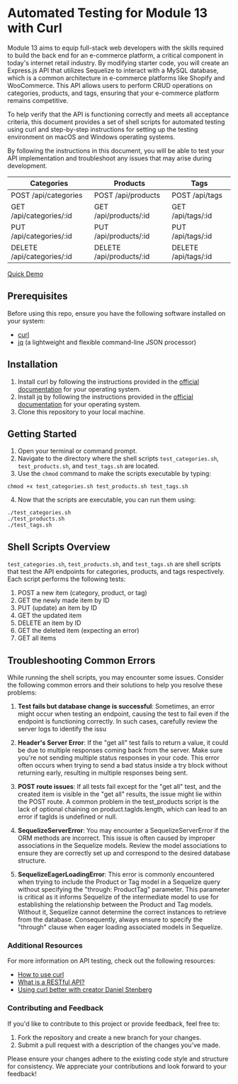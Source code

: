 # Automated Testing for Module 13 with Curl

Module 13 aims to equip full-stack web developers with the skills required to build the back end for an e-commerce platform, a critical component in today's internet retail industry. By modifying starter code, you will create an Express.js API that utilizes Sequelize to interact with a MySQL database, which is a common architecture in e-commerce platforms like Shopify and WooCommerce. This API allows users to perform CRUD operations on categories, products, and tags, ensuring that your e-commerce platform remains competitive.

To help verify that the API is functioning correctly and meets all acceptance criteria, this document provides a set of shell scripts for automated testing using curl and step-by-step instructions for setting up the testing environment on macOS and Windows operating systems.

By following the instructions in this document, you will be able to test your API implementation and troubleshoot any issues that may arise during development. 

| Categories              | Products               | Tags                  |
|-------------------------|------------------------|-----------------------|
| POST /api/categories    | POST /api/products     | POST /api/tags        |
| GET /api/categories/:id | GET /api/products/:id  | GET /api/tags/:id     |
| PUT /api/categories/:id | PUT /api/products/:id  | PUT /api/tags/:id     |
| DELETE /api/categories/:id | DELETE /api/products/:id | DELETE /api/tags/:id |

[Quick Demo](https://www.loom.com/share/1b133c22c9c141b3a78214d58e526cf0)

## Prerequisites

Before using this repo, ensure you have the following software installed on your system:

- [curl](https://curl.se/download.html)
- [jq](https://stedolan.github.io/jq/download/) (a lightweight and flexible command-line JSON processor)

## Installation

1. Install curl by following the instructions provided in the [official documentation](https://curl.se/download.html) for your operating system.
2. Install jq by following the instructions provided in the [official documentation](https://stedolan.github.io/jq/download/) for your operating system.
3. Clone this repository to your local machine.

## Getting Started

1. Open your terminal or command prompt.
2. Navigate to the directory where the shell scripts `test_categories.sh`, `test_products.sh`, and `test_tags.sh` are located.
3. Use the `chmod` command to make the scripts executable by typing:
```
chmod +x test_categories.sh test_products.sh test_tags.sh
```
4. Now that the scripts are executable, you can run them using:
```
./test_categories.sh
./test_products.sh
./test_tags.sh
```

## Shell Scripts Overview

`test_categories.sh`, `test_products.sh`, and `test_tags.sh` are shell scripts that test the API endpoints for categories, products, and tags respectively. Each script performs the following tests:

1. POST a new item (category, product, or tag)
2. GET the newly made item by ID
3. PUT (update) an item by ID
4. GET the updated item
5. DELETE an item by ID
6. GET the deleted item (expecting an error)
7. GET all items

## Troubleshooting Common Errors

While running the shell scripts, you may encounter some issues. Consider the following common errors and their solutions to help you resolve these problems:

1. **Test fails but database change is successful**: Sometimes, an error might occur when testing an endpoint, causing the test to fail even if the endpoint is functioning correctly. In such cases, carefully review the server logs to identify the issu

2. **Header's Server Error**: If the "get all" test fails to return a value, it could be due to multiple responses coming back from the server. Make sure you're not sending multiple status responses in your code. This error often occurs when trying to send a bad status inside a try block without returning early, resulting in multiple responses being sent.

3. **POST route issues**: If all tests fail except for the "get all" test, and the created item is visible in the "get all" results, the issue might lie within the POST route. A common problem in the test_products script is the lack of optional chaining on product.tagIds.length, which can lead to an error if tagIds is undefined or null.

4. **SequelizeServerError**: You may encounter a SequelizeServerError if the ORM methods are incorrect. This issue is often caused by improper associations in the Sequelize models. Review the model associations to ensure they are correctly set up and correspond to the desired database structure.

5. **SequelizeEagerLoadingError**: This error is commonly encountered when trying to include the Product or Tag model in a Sequelize query without specifying the "through: ProductTag" parameter. This parameter is critical as it informs Sequelize of the intermediate model to use for establishing the relationship between the Product and Tag models. Without it, Sequelize cannot determine the correct instances to retrieve from the database. Consequently, always ensure to specify the "through" clause when eager loading associated models in Sequelize.

### Additional Resources

For more information on API testing, check out the following resources:

- [How to use curl](https://www.youtube.com/watch?v=BuEYquQweGo)
- [What is a RESTful API?](https://www.youtube.com/watch?v=lsMQRaeKNDk)
- [Using curl better with creator Daniel Stenberg](https://www.youtube.com/watch?v=I6id1Y0YuNk)

### Contributing and Feedback

If you'd like to contribute to this project or provide feedback, feel free to:

1. Fork the repository and create a new branch for your changes.
2. Submit a pull request with a description of the changes you've made.

Please ensure your changes adhere to the existing code style and structure for consistency. We appreciate your contributions and look forward to your feedback!



